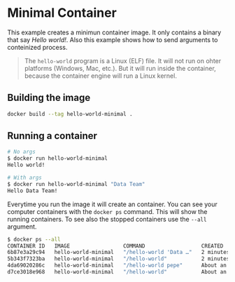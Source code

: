 # Minimal Container

This example creates a minimun container image. It only contains a binary that say *Hello world!*. Also this example shows how to send arguments to conteinized process.

> The `hello-world` program is a Linux (ELF) file. It will not run on ohter platforms (Windows, Mac, etc.). But it will run inside the container, because the container engine will run a Linux kernel.

## Building the image

```bash
docker build --tag hello-world-minimal .
```

## Running a container

```bash
# No args
$ docker run hello-world-minimal 
Hello world!

# With args
$ docker run hello-world-minimal "Data Team"
Hello Data Team!
```

Everytime you run the image it will create an container. You can see your computer containers with the `docker ps` command. This will show the running containers. To see also the stopped containers use the `--all` argument.

```bash
$ docker ps --all
CONTAINER ID   IMAGE                 COMMAND                  CREATED             STATUS                         PORTS     NAMES
6b87e3a29c94   hello-world-minimal   "/hello-world 'Data …"   2 minutes ago       Exited (0) 2 minutes ago                 mystifying_hamilton
5b343f7323ba   hello-world-minimal   "/hello-world"           2 minutes ago       Exited (0) 2 minutes ago                 jolly_chatterjee
4da69020286c   hello-world-minimal   "/hello-world pepe"      About an hour ago   Exited (0) About an hour ago             strange_bell
d7ce3018e968   hello-world-minimal   "/hello-world"           About an hour ago   Exited (0) About an hour ago             charming_curran
```
